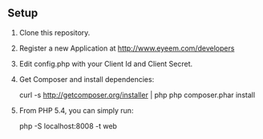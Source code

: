 Setup
-----

1. Clone this repository.

2. Register a new Application at http://www.eyeem.com/developers

3. Edit config.php with your Client Id and Client Secret.

4. Get Composer and install dependencies:

    curl -s http://getcomposer.org/installer | php
    php composer.phar install

5. From PHP 5.4, you can simply run:

    php -S localhost:8008 -t web
